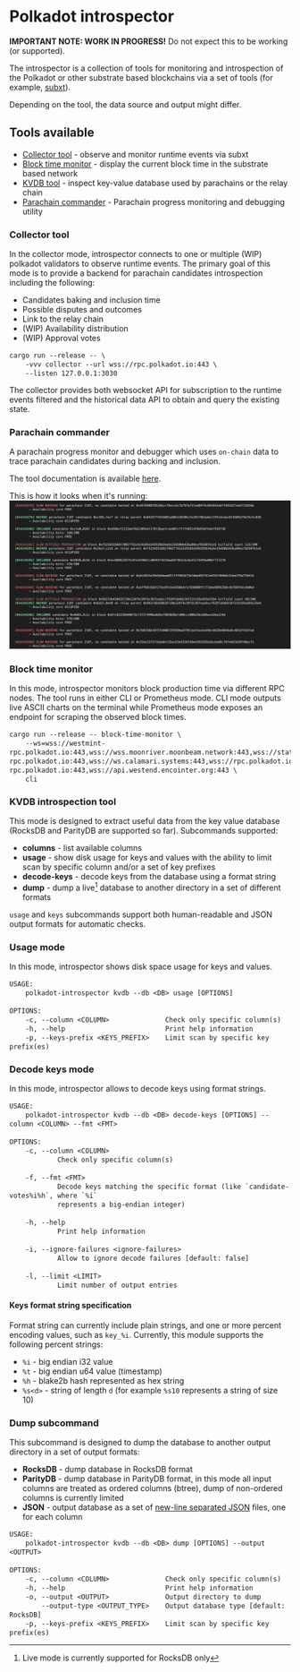 # Polkadot introspector

**IMPORTANT NOTE: WORK IN PROGRESS!** Do not expect this to be working (or supported).

The introspector is a collection of tools for monitoring and introspection of the Polkadot or other substrate based blockchains
via a set of tools (for example, [subxt](https://github.com/paritytech/subxt/)).

Depending on the tool, the data source and output might differ.

## Tools available

* [Collector tool](#collector-tool) - observe and monitor runtime events via subxt
* [Block time monitor](#block-time-monitor) - display the current block time in the substrate based network
* [KVDB tool](#kvdb-introspection-tool) - inspect key-value database used by parachains or the relay chain
* [Parachain commander](#parachain-commander) - Parachain progress monitoring and debugging utility

### Collector tool

In the collector mode, introspector connects to one or multiple (WIP) polkadot validators to observe
runtime events. The primary goal of this mode is to provide a backend for parachain candidates introspection including the following:

* Candidates baking and inclusion time
* Possible disputes and outcomes
* Link to the relay chain
* (WIP) Availability distribution
* (WIP) Approval votes

```
cargo run --release -- \
    -vvv collector --url wss://rpc.polkadot.io:443 \
    --listen 127.0.0.1:3030
```

The collector provides both websocket API for subscription to the runtime events filtered and the
historical data API to obtain and query the existing state.

### Parachain commander
A parachain progress monitor and debugger which uses `on-chain` data to trace parachain candidates during backing and inclusion.

The tool documentation is available [here](src/pc/README.md). 

This is how it looks when it's running:
![Tracing a parachain on Kusama](img/pc1.png)


### Block time monitor

In this mode, introspector monitors block production time via different RPC nodes. The tool runs in either CLI or Prometheus mode. CLI mode outputs
live ASCII charts on the terminal while Prometheus mode exposes an endpoint for scraping the observed block times.

```
cargo run --release -- block-time-monitor \
    --ws=wss://westmint-rpc.polkadot.io:443,wss://wss.moonriver.moonbeam.network:443,wss://statemine-rpc.polkadot.io:443,wss://ws.calamari.systems:443,wss://rpc.polkadot.io:443,wss://kusama-rpc.polkadot.io:443,wss://api.westend.encointer.org:443 \
    cli
```

### KVDB introspection tool

This mode is designed to extract useful data from the key value database (RocksDB and ParityDB are supported so far).
Subcommands supported:

* **columns** - list available columns
* **usage** - show disk usage for keys and values with the ability to limit scan by specific column and/or a set of key prefixes
* **decode-keys** - decode keys from the database using a format string
* **dump** - dump a live[^1] database to another directory in a set of different formats

`usage` and `keys` subcommands support both human-readable and JSON output formats for automatic checks.


### Usage mode 

In this mode, introspector shows disk space usage for keys and values.

```
USAGE:
    polkadot-introspector kvdb --db <DB> usage [OPTIONS]

OPTIONS:
    -c, --column <COLUMN>              Check only specific column(s)
    -h, --help                         Print help information
    -p, --keys-prefix <KEYS_PREFIX>    Limit scan by specific key prefix(es)
```

### Decode keys mode

In this mode, introspector allows to decode keys using format strings.

```
USAGE:
    polkadot-introspector kvdb --db <DB> decode-keys [OPTIONS] --column <COLUMN> --fmt <FMT>

OPTIONS:
    -c, --column <COLUMN>
            Check only specific column(s)

    -f, --fmt <FMT>
            Decode keys matching the specific format (like `candidate-votes%i%h`, where `%i`
            represents a big-endian integer)

    -h, --help
            Print help information

    -i, --ignore-failures <ignore-failures>
            Allow to ignore decode failures [default: false]

    -l, --limit <LIMIT>
            Limit number of output entries
```

#### Keys format string specification

Format string can currently include plain strings, and one or more percent encoding values, such as `key_%i`. Currently, this module supports the  following percent strings:
 - `%i` - big endian i32 value
 - `%t` - big endian u64 value (timestamp)
 - `%h` - blake2b hash represented as hex string
 - `%s<d>` - string of length `d` (for example `%s10` represents a string of size 10)

### Dump subcommand

This subcommand is designed to dump the database to another output directory in a set of output formats:

* **RocksDB** - dump database in RocksDB format
* **ParityDB** - dump database in ParityDB format, in this mode all input columns are treated as ordered columns (btree), dump of non-ordered columns is currently limited
* **JSON** - output database as a set of [new-line separated JSON](http://ndjson.org/) files, one for each column

```
USAGE:
    polkadot-introspector kvdb --db <DB> dump [OPTIONS] --output <OUTPUT>

OPTIONS:
    -c, --column <COLUMN>              Check only specific column(s)
    -h, --help                         Print help information
    -o, --output <OUTPUT>              Output directory to dump
        --output-type <OUTPUT_TYPE>    Output database type [default: RocksDB]
    -p, --keys-prefix <KEYS_PREFIX>    Limit scan by specific key prefix(es)
```

[^1]: Live mode is currently supported for RocksDB only



